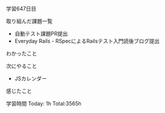 学習647日目

取り組んだ課題一覧

- 自動テスト課題PR提出
- Everyday Rails - RSpecによるRailsテスト入門読後ブログ提出

わかったこと

次にやること

- JSカレンダー

感じたこと

学習時間 Today: 1h Total:3565h